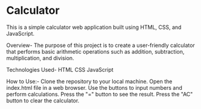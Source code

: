 # Calculator
This is a simple calculator web application built using HTML, CSS, and JavaScript.

Overview-
The purpose of this project is to create a user-friendly calculator that performs basic arithmetic operations such as addition, subtraction, multiplication, and division.

Technologies Used-
HTML
CSS
JavaScript

How to Use:-
Clone the repository to your local machine.
Open the index.html file in a web browser.
Use the buttons to input numbers and perform calculations.
Press the "=" button to see the result.
Press the "AC" button to clear the calculator.
